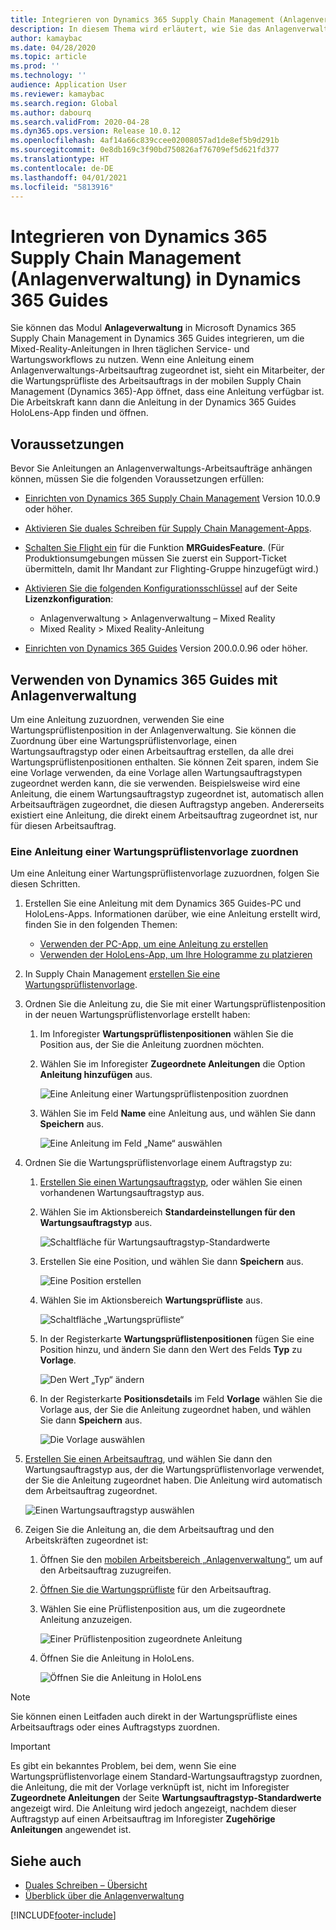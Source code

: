 ```yaml
---
title: Integrieren von Dynamics 365 Supply Chain Management (Anlagenverwaltung) in Dynamics 365 Guides
description: In diesem Thema wird erläutert, wie Sie das Anlagenverwaltungsmodul in Microsoft Dynamics 365 Supply Chain Management in Dynamics 365 Guides integrieren, um die Mixed-Reality-Anleitungen in Ihren täglichen Service- und Wartungsworkflows zu nutzen.
author: kamaybac
ms.date: 04/28/2020
ms.topic: article
ms.prod: ''
ms.technology: ''
audience: Application User
ms.reviewer: kamaybac
ms.search.region: Global
ms.author: dabourq
ms.search.validFrom: 2020-04-28
ms.dyn365.ops.version: Release 10.0.12
ms.openlocfilehash: 4af14a66c839ccee02008057ad1de8ef5b9d291b
ms.sourcegitcommit: 0e8db169c3f90bd750826af76709ef5d621fd377
ms.translationtype: HT
ms.contentlocale: de-DE
ms.lasthandoff: 04/01/2021
ms.locfileid: "5813916"
---
```

# <a name="integrate-dynamics-365-supply-chain-management-asset-management-with-dynamics-365-guides"></a>Integrieren von Dynamics 365 Supply Chain Management (Anlagenverwaltung) in Dynamics 365 Guides

Sie können das Modul **Anlageverwaltung** in Microsoft Dynamics 365 Supply Chain Management in Dynamics 365 Guides integrieren, um die Mixed-Reality-Anleitungen in Ihren täglichen Service- und Wartungsworkflows zu nutzen. Wenn eine Anleitung einem Anlagenverwaltungs-Arbeitsauftrag zugeordnet ist, sieht ein Mitarbeiter, der die Wartungsprüfliste des Arbeitsauftrags in der mobilen Supply Chain Management (Dynamics 365)-App öffnet, dass eine Anleitung verfügbar ist. Die Arbeitskraft kann dann die Anleitung in der Dynamics 365 Guides HoloLens-App finden und öffnen.

## <a name="prerequisites"></a>Voraussetzungen

Bevor Sie Anleitungen an Anlagenverwaltungs-Arbeitsaufträge anhängen können, müssen Sie die folgenden Voraussetzungen erfüllen:

- [Einrichten von Dynamics 365 Supply Chain Management](../../fin-ops-core/fin-ops/index.md) Version 10.0.9 oder höher.
- [Aktivieren Sie duales Schreiben für Supply Chain Management-Apps](../../fin-ops-core/dev-itpro/data-entities/dual-write/enable-dual-write.md).
- [Schalten Sie Flight ein](../../fin-ops-core/dev-itpro/data-entities/data-entities-data-packages.md#features-flighted-in-data-management-and-enabling-flighted-features) für die Funktion **MRGuidesFeature**. (Für Produktionsumgebungen müssen Sie zuerst ein Support-Ticket übermitteln, damit Ihr Mandant zur Flighting-Gruppe hinzugefügt wird.)
- [Aktivieren Sie die folgenden Konfigurationsschlüssel](https://docs.microsoft.com/dynamicsax-2012/appuser-itpro/license-code-and-configuration-key-reference) auf der Seite **Lizenzkonfiguration**:

    - Anlagenverwaltung \> Anlagenverwaltung – Mixed Reality
    - Mixed Reality \> Mixed Reality-Anleitung

- [Einrichten von Dynamics 365 Guides](https://docs.microsoft.com/dynamics365/mixed-reality/guides/setup#step-2-create-a-common-data-service-environment-and-install-the-dynamics-365-guides-solution) Version 200.0.0.96 oder höher.

## <a name="use-dynamics-365-guides-with-asset-management"></a>Verwenden von Dynamics 365 Guides mit Anlagenverwaltung

Um eine Anleitung zuzuordnen, verwenden Sie eine Wartungsprüflistenposition in der Anlagenverwaltung. Sie können die Zuordnung über eine Wartungsprüflistenvorlage, einen Wartungsauftragstyp oder einen Arbeitsauftrag erstellen, da alle drei Wartungsprüflistenpositionen enthalten. Sie können Zeit sparen, indem Sie eine Vorlage verwenden, da eine Vorlage allen Wartungsauftragstypen zugeordnet werden kann, die sie verwenden. Beispielsweise wird eine Anleitung, die einem Wartungsauftragstyp zugeordnet ist, automatisch allen Arbeitsaufträgen zugeordnet, die diesen Auftragstyp angeben. Andererseits existiert eine Anleitung, die direkt einem Arbeitsauftrag zugeordnet ist, nur für diesen Arbeitsauftrag.

### <a name="associate-a-guide-with-a-maintenance-checklist-template"></a>Eine Anleitung einer Wartungsprüflistenvorlage zuordnen

Um eine Anleitung einer Wartungsprüflistenvorlage zuzuordnen, folgen Sie diesen Schritten.

1. Erstellen Sie eine Anleitung mit dem Dynamics 365 Guides-PC und HoloLens-Apps. Informationen darüber, wie eine Anleitung erstellt wird, finden Sie in den folgenden Themen:

    - [Verwenden der PC-App, um eine Anleitung zu erstellen](https://docs.microsoft.com/dynamics365/mixed-reality/guides/pc-app-overview)
    - [Verwenden der HoloLens-App, um Ihre Hologramme zu platzieren](https://docs.microsoft.com/dynamics365/mixed-reality/guides/hololens-app-overview)

1. In Supply Chain Management [erstellen Sie eine Wartungsprüflistenvorlage](setup-for-work-orders/job-groups-and-job-types-variants-trades-and-checklists.md#create-a-maintenance-checklist-template).
1. Ordnen Sie die Anleitung zu, die Sie mit einer Wartungsprüflistenposition in der neuen Wartungsprüflistenvorlage erstellt haben:

    1. Im Inforegister **Wartungsprüflistenpositionen** wählen Sie die Position aus, der Sie die Anleitung zuordnen möchten.
    1. Wählen Sie im Inforegister **Zugeordnete Anleitungen** die Option **Anleitung hinzufügen** aus.

        ![Eine Anleitung einer Wartungsprüflistenposition zuordnen](media/am-guides-integration-add-guide.png "Eine Anleitung einer Wartungsprüflistenposition zuordnen")

    1. Wählen Sie im Feld **Name** eine Anleitung aus, und wählen Sie dann **Speichern** aus.

        ![Eine Anleitung im Feld „Name“ auswählen](media/am-guides-integration-select-guide.png "Eine Anleitung im Feld „Name“ auswählen")

1. Ordnen Sie die Wartungsprüflistenvorlage einem Auftragstyp zu:

    1. [Erstellen Sie einen Wartungsauftragstyp](setup-for-work-orders/job-groups-and-job-types-variants-trades-and-checklists.md#create-a-maintenance-job-type), oder wählen Sie einen vorhandenen Wartungsauftragstyp aus.
    1. Wählen Sie im Aktionsbereich **Standardeinstellungen für den Wartungsauftragstyp** aus.

        ![Schaltfläche für Wartungsauftragstyp-Standardwerte](media/am-guides-integration-job-defaults.png "Schaltfläche für Wartungsauftragstyp-Standardwerte")

    1. Erstellen Sie eine Position, und wählen Sie dann **Speichern** aus.

        ![Eine Position erstellen](media/am-guides-integration-add-line.png "Eine Position erstellen")

    1. Wählen Sie im Aktionsbereich **Wartungsprüfliste** aus.

        ![Schaltfläche „Wartungsprüfliste“](media/am-guides-integration-maintenance-checklist.png "Schaltfläche „Wartungsprüfliste“")

    1. In der Registerkarte **Wartungsprüflistenpositionen** fügen Sie eine Position hinzu, und ändern Sie dann den Wert des Felds **Typ** zu **Vorlage**.

        ![Den Wert „Typ“ ändern](media/am-guides-integration-checklist-lines.png "Den Wert „Typ“ ändern")

    1. In der Registerkarte **Positionsdetails** im Feld **Vorlage** wählen Sie die Vorlage aus, der Sie die Anleitung zugeordnet haben, und wählen Sie dann **Speichern** aus.

        ![Die Vorlage auswählen](media/am-guides-integration-checklist-line-details.png "Die Vorlage auswählen")

1. [Erstellen Sie einen Arbeitsauftrag](work-orders/manually-created-workorders.md#create-work-order), und wählen Sie dann den Wartungsauftragstyp aus, der die Wartungsprüflistenvorlage verwendet, der Sie die Anleitung zugeordnet haben. Die Anleitung wird automatisch dem Arbeitsauftrag zugeordnet.

    ![Einen Wartungsauftragstyp auswählen](media/am-guides-integration-create-work-order.png "Einen Wartungsauftragstyp auswählen")

1. Zeigen Sie die Anleitung an, die dem Arbeitsauftrag und den Arbeitskräften zugeordnet ist:

    1. Öffnen Sie den [mobilen Arbeitsbereich „Anlagenverwaltung“](asset-management-mobile-workspace.md), um auf den Arbeitsauftrag zuzugreifen.
    1. [Öffnen Sie die Wartungsprüfliste](asset-management-mobile-workspace.md#view-maintenance-checklist-on-a-work-order-job) für den Arbeitsauftrag.
    1. Wählen Sie eine Prüflistenposition aus, um die zugeordnete Anleitung anzuzeigen.

        ![Einer Prüflistenposition zugeordnete Anleitung](media/am-guides-integration-show-guide.png "Einer Prüflistenposition zugeordnete Anleitung")

    1. Öffnen Sie die Anleitung in HoloLens.

        ![Öffnen Sie die Anleitung in HoloLens](media/am-guides-integration-hololens-select.png "Die Anleitung in HoloLens öffnen")

> [!NOTE]
> Sie können einen Leitfaden auch direkt in der Wartungsprüfliste eines Arbeitsauftrags oder eines Auftragstyps zuordnen.

> [!IMPORTANT]
> Es gibt ein bekanntes Problem, bei dem, wenn Sie eine Wartungsprüflistenvorlage einem Standard-Wartungsauftragstyp zuordnen, die Anleitung, die mit der Vorlage verknüpft ist, nicht im Inforegister **Zugeordnete Anleitungen** der Seite **Wartungsauftragstyp-Standardwerte** angezeigt wird. Die Anleitung wird jedoch angezeigt, nachdem dieser Auftragstyp auf einen Arbeitsauftrag im Inforegister **Zugehörige Anleitungen** angewendet ist.

## <a name="see-also"></a>Siehe auch

- [Duales Schreiben – Übersicht](../../fin-ops-core/dev-itpro/data-entities/dual-write/dual-write-overview.md)
- [Überblick über die Anlagenverwaltung](index.md)


[!INCLUDE[footer-include](../../includes/footer-banner.md)]